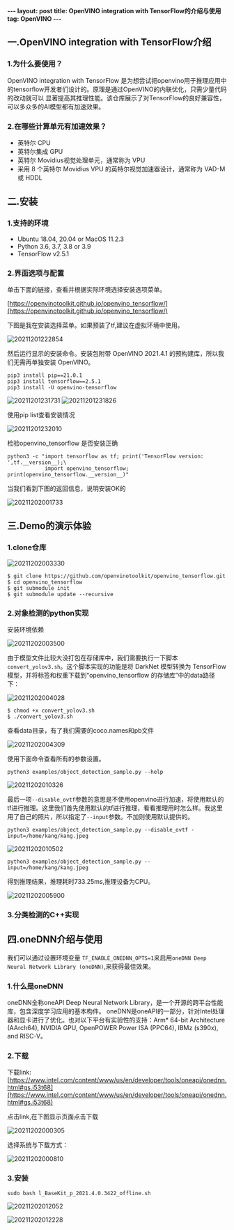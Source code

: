 **---
layout: post
title: OpenVINO integration with TensorFlow的介绍与使用
tag: OpenVINO
---**

## 一.OpenVINO integration with TensorFlow介绍

### 1.为什么要使用？

OpenVINO integration with TensorFlow 是为想尝试把openvino用于推理应用中的tensorflow开发者们设计的。原理是通过OpenVINO的内联优化，只需少量代码的改动就可以
显著提高其推理性能。该仓库展示了对TensorFlow的良好兼容性，可以多众多的AI模型都有加速效果。

### 2.在哪些计算单元有加速效果？

- 英特尔 CPU
- 英特尔集成 GPU
- 英特尔 Movidius视觉处理单元，通常称为 VPU
- 采用 8 个英特尔 Movidius VPU 的英特尔视觉加速器设计，通常称为 VAD-M 或 HDDL

## 二.安装

### 1.支持的环境

- Ubuntu 18.04, 20.04 or MacOS 11.2.3
- Python 3.6, 3.7, 3.8 or 3.9
- TensorFlow v2.5.1

### 2.界面选项与配置

单击下面的链接，查看并根据实际环境选择安装选项菜单。

[https://openvinotoolkit.github.io/openvino_tensorflow/](https://openvinotoolkit.github.io/openvino_tensorflow/)

下图是我在安装选择菜单。如果预装了tf,建议在虚拟环境中使用。

![20211201222854](https://cdn.jsdelivr.net/gh/luckykang/picture_bed/blogs_images/20211201222854.png)

然后运行显示的安装命令。安装包附带 OpenVINO 2021.4.1 的预构建库，所以我们无需再单独安装 OpenVINO。

    pip3 install pip==21.0.1
    pip3 install tensorflow==2.5.1
    pip3 install -U openvino-tensorflow

![20211201231731](https://cdn.jsdelivr.net/gh/luckykang/picture_bed/blogs_images/20211201231731.png)
![20211201231826](https://cdn.jsdelivr.net/gh/luckykang/picture_bed/blogs_images/20211201231826.png)

使用pip list查看安装情况

![20211201232010](https://cdn.jsdelivr.net/gh/luckykang/picture_bed/blogs_images/20211201232010.png)

检验openvino_tensorflow 是否安装正确

    python3 -c "import tensorflow as tf; print('TensorFlow version: ',tf.__version__);\
                import openvino_tensorflow; print(openvino_tensorflow.__version__)"

当我们看到下图的返回信息，说明安装OK的

![20211202001733](https://cdn.jsdelivr.net/gh/luckykang/picture_bed/blogs_images/20211202001733.png)

## 三.Demo的演示体验

### 1.clone仓库

![20211202003330](https://cdn.jsdelivr.net/gh/luckykang/picture_bed/blogs_images/20211202003330.png)

    $ git clone https://github.com/openvinotoolkit/openvino_tensorflow.git
    $ cd openvino_tensorflow
    $ git submodule init
    $ git submodule update --recursive

### 2.对象检测的python实现

安装环境依赖

![20211202003500](https://cdn.jsdelivr.net/gh/luckykang/picture_bed/blogs_images/20211202003500.png)

由于模型文件比较大没打包在存储库中，我们需要执行一下脚本`convert_yolov3.sh`。这个脚本实现的功能是将 DarkNet 模型转换为 TensorFlow模型，并将标签和权重下载到“openvino_tensorflow 的存储库”中的data路径下：

![20211202004028](https://cdn.jsdelivr.net/gh/luckykang/picture_bed/blogs_images/20211202004028.png)

    $ chmod +x convert_yolov3.sh
    $ ./convert_yolov3.sh

查看data目录，有了我们需要的coco.names和pb文件

![20211202004309](https://cdn.jsdelivr.net/gh/luckykang/picture_bed/blogs_images/20211202004309.png)

使用下面命令查看所有的参数设置。

    python3 examples/object_detection_sample.py --help

![20211202010326](https://cdn.jsdelivr.net/gh/luckykang/picture_bed/blogs_images/20211202010326.png)

最后一项`--disable_ovtf`参数的意思是不使用openvino进行加速，将使用默认的tf进行推理。这里我们首先使用默认的tf进行推理，看看推理用时怎么样。我这里用了自己的照片，所以指定了`--input`参数。不加则使用默认提供的。

    python3 examples/object_detection_sample.py --disable_ovtf -input=/home/kang/kang.jpeg


![20211202010502](https://cdn.jsdelivr.net/gh/luckykang/picture_bed/blogs_images/20211202010502.png)

    python3 examples/object_detection_sample.py --input=/home/kang/kang.jpeg

得到推理结果，推理耗时733.25ms,推理设备为CPU。

![20211202005900](https://cdn.jsdelivr.net/gh/luckykang/picture_bed/blogs_images/20211202005900.png)

### 3.分类检测的C++实现





## 四.oneDNN介绍与使用

我们可以通过设置环境变量 `TF_ENABLE_ONEDNN_OPTS=1`来启用`oneDNN Deep Neural Network Library (oneDNN)`,来获得最佳效果。

### 1.什么是oneDNN

oneDNN全称oneAPI Deep Neural Network Library，是一个开源的跨平台性能库，包含深度学习应用的基本构件。 oneDNN是oneAPI的一部分，针对Intel处理器和显卡进行了优化。也对以下平台有实验性的支持：Arm* 64-bit Architecture (AArch64), NVIDIA GPU, OpenPOWER Power ISA (PPC64), IBMz (s390x), and RISC-V。

### 2.下载

下载link:[https://www.intel.com/content/www/us/en/developer/tools/oneapi/onednn.html#gs.i53t68](https://www.intel.com/content/www/us/en/developer/tools/oneapi/onednn.html#gs.i53t68)

点击link,在下图显示页面点击下载

![20211202000305](https://cdn.jsdelivr.net/gh/luckykang/picture_bed/blogs_images/20211202000305.png)

选择系统与下载方式：

![20211202000810](https://cdn.jsdelivr.net/gh/luckykang/picture_bed/blogs_images/20211202000810.png)

### 3.安装

    sudo bash l_BaseKit_p_2021.4.0.3422_offline.sh

![20211202012052](https://cdn.jsdelivr.net/gh/luckykang/picture_bed/blogs_images/20211202012052.png)

![20211202012228](https://cdn.jsdelivr.net/gh/luckykang/picture_bed/blogs_images/20211202012228.png)


